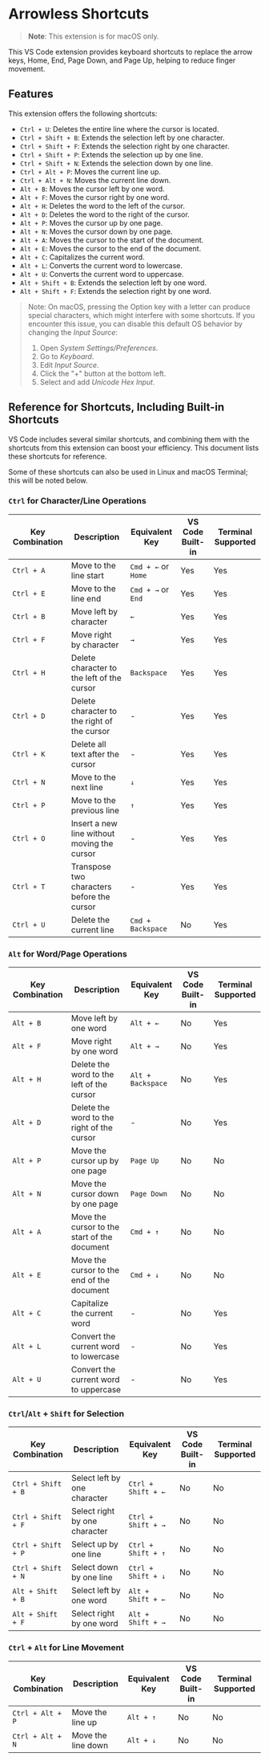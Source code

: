 # Arrowless Shortcuts

> **Note**: This extension is for macOS only.

This VS Code extension provides keyboard shortcuts to replace the arrow keys, Home, End, Page Down, and Page Up, helping to reduce finger movement.

## Features

This extension offers the following shortcuts:

- `Ctrl + U`: Deletes the entire line where the cursor is located.
- `Ctrl + Shift + B`: Extends the selection left by one character.
- `Ctrl + Shift + F`: Extends the selection right by one character.
- `Ctrl + Shift + P`: Extends the selection up by one line.
- `Ctrl + Shift + N`: Extends the selection down by one line.
- `Ctrl + Alt + P`: Moves the current line up.
- `Ctrl + Alt + N`: Moves the current line down.
- `Alt + B`: Moves the cursor left by one word.
- `Alt + F`: Moves the cursor right by one word.
- `Alt + H`: Deletes the word to the left of the cursor.
- `Alt + D`: Deletes the word to the right of the cursor.
- `Alt + P`: Moves the cursor up by one page.
- `Alt + N`: Moves the cursor down by one page.
- `Alt + A`: Moves the cursor to the start of the document.
- `Alt + E`: Moves the cursor to the end of the document.
- `Alt + C`: Capitalizes the current word.
- `Alt + L`: Converts the current word to lowercase.
- `Alt + U`: Converts the current word to uppercase.
- `Alt + Shift + B`: Extends the selection left by one word.
- `Alt + Shift + F`: Extends the selection right by one word.

> Note: On macOS, pressing the Option key with a letter can produce special characters, which might interfere with some shortcuts. If you encounter this issue, you can disable this default OS behavior by changing the *Input Source*:
> 
> 1. Open *System Settings/Preferences*.
> 2. Go to *Keyboard*.
> 3. Edit *Input Source*.
> 4. Click the "+" button at the bottom left.
> 5. Select and add *Unicode Hex Input*.

## Reference for Shortcuts, Including Built-in Shortcuts

VS Code includes several similar shortcuts, and combining them with the shortcuts from this extension can boost your efficiency. This document lists these shortcuts for reference.

Some of these shortcuts can also be used in Linux and macOS Terminal; this will be noted below.

### `Ctrl` for Character/Line Operations

| Key Combination | Description | Equivalent Key | VS Code Built-in | Terminal Supported |
| --- | --- | --- | --- | --- |
| `Ctrl + A` | Move to the line start | `Cmd + ←` or `Home` | Yes | Yes |
| `Ctrl + E` | Move to the line end | `Cmd + →` or `End` | Yes | Yes |
| `Ctrl + B` | Move left by character | `←` | Yes | Yes |
| `Ctrl + F` | Move right by character | `→` | Yes | Yes |
| `Ctrl + H` | Delete character to the left of the cursor | `Backspace` | Yes | Yes |
| `Ctrl + D` | Delete character to the right of the cursor | - | Yes | Yes |
| `Ctrl + K` | Delete all text after the cursor | - | Yes | Yes |
| `Ctrl + N` | Move to the next line | `↓` | Yes | Yes |
| `Ctrl + P` | Move to the previous line | `↑` | Yes | Yes |
| `Ctrl + O` | Insert a new line without moving the cursor | - | Yes | Yes |
| `Ctrl + T` | Transpose two characters before the cursor | - | Yes | Yes |
| `Ctrl + U` | Delete the current line | `Cmd + Backspace` | No | Yes |

### `Alt` for Word/Page Operations

| Key Combination | Description | Equivalent Key | VS Code Built-in | Terminal Supported |
| --- | --- | --- | --- | --- |
| `Alt + B` | Move left by one word | `Alt + ←` | No | Yes |
| `Alt + F` | Move right by one word | `Alt + →` | No | Yes |
| `Alt + H` | Delete the word to the left of the cursor | `Alt + Backspace` | No | Yes |
| `Alt + D` | Delete the word to the right of the cursor | - | No | Yes |
| `Alt + P` | Move the cursor up by one page | `Page Up` | No | No |
| `Alt + N` | Move the cursor down by one page | `Page Down` | No | No |
| `Alt + A` | Move the cursor to the start of the document | `Cmd + ↑` | No | No |
| `Alt + E` | Move the cursor to the end of the document | `Cmd + ↓` | No | No |
| `Alt + C` | Capitalize the current word | - | No | Yes |
| `Alt + L` | Convert the current word to lowercase | - | No | Yes |
| `Alt + U` | Convert the current word to uppercase | - | No | Yes |

### `Ctrl`/`Alt` + `Shift` for Selection

| Key Combination | Description | Equivalent Key | VS Code Built-in | Terminal Supported |
| --- | --- | --- | --- | --- |
| `Ctrl + Shift + B` | Select left by one character | `Ctrl + Shift + ←` | No | No |
| `Ctrl + Shift + F` | Select right by one character | `Ctrl + Shift + →` | No | No |
| `Ctrl + Shift + P` | Select up by one line | `Ctrl + Shift + ↑` | No | No |
| `Ctrl + Shift + N` | Select down by one line | `Ctrl + Shift + ↓` | No | No |
| `Alt + Shift + B` | Select left by one word | `Alt + Shift + ←` | No | No |
| `Alt + Shift + F` | Select right by one word | `Alt + Shift + →` | No | No |

### `Ctrl` + `Alt` for Line Movement

| Key Combination | Description | Equivalent Key | VS Code Built-in | Terminal Supported |
| --- | --- | --- | --- | --- |
| `Ctrl + Alt + P` | Move the line up | `Alt + ↑` | No | No |
| `Ctrl + Alt + N` | Move the line down | `Alt + ↓` | No | No |
